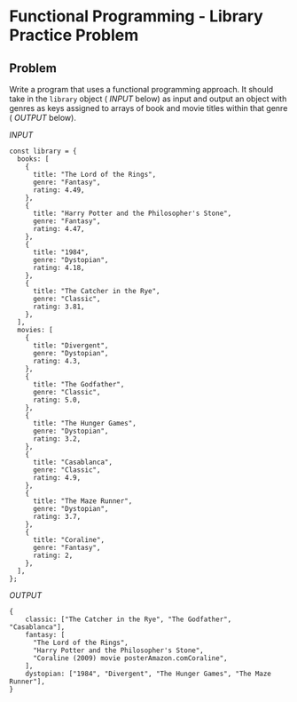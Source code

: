 # Functional Programming - Library Practice Problem

## Problem

Write a program that uses a functional programming approach. It should take in
the `library` object ( _INPUT_ below) as input and output an object with genres
as keys assigned to arrays of book and movie titles within that genre ( _OUTPUT_
below).

_INPUT_

```
const library = {
  books: [
    {
      title: "The Lord of the Rings",
      genre: "Fantasy",
      rating: 4.49,
    },
    {
      title: "Harry Potter and the Philosopher's Stone",
      genre: "Fantasy",
      rating: 4.47,
    },
    {
      title: "1984",
      genre: "Dystopian",
      rating: 4.18,
    },
    {
      title: "The Catcher in the Rye",
      genre: "Classic",
      rating: 3.81,
    },
  ],
  movies: [
    {
      title: "Divergent",
      genre: "Dystopian",
      rating: 4.3,
    },
    {
      title: "The Godfather",
      genre: "Classic",
      rating: 5.0,
    },
    {
      title: "The Hunger Games",
      genre: "Dystopian",
      rating: 3.2,
    },
    {
      title: "Casablanca",
      genre: "Classic",
      rating: 4.9,
    },
    {
      title: "The Maze Runner",
      genre: "Dystopian",
      rating: 3.7,
    },
    {
      title: "Coraline",
      genre: "Fantasy",
      rating: 2,
    },
  ],
};
```

_OUTPUT_

```
{
    classic: ["The Catcher in the Rye", "The Godfather", "Casablanca"],
    fantasy: [
      "The Lord of the Rings",
      "Harry Potter and the Philosopher's Stone",
      "Coraline (2009) movie posterAmazon.comCoraline",
    ],
    dystopian: ["1984", "Divergent", "The Hunger Games", "The Maze Runner"],
}
```

